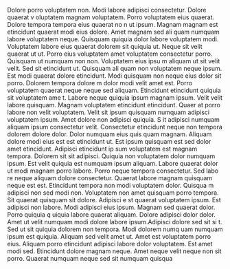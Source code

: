 Dolore porro voluptatem non. Modi labore adipisci consectetur. Dolore quaerat v
oluptatem magnam voluptatem. Porro voluptatem eius quaerat. Dolore tempora tempora eius quaerat no
n ut ipsum. Magnam magnam est etincidunt quaerat modi eius dolore. Amet magnam sed ali
quam numquam labore voluptatem neque.  Quisquam quiquia dolor labore voluptatem modi. Voluptatem labore eius quaerat dolorem sit quiquia ut. Neque
 sit velit quaerat ut ut. Porro eius voluptatem amet voluptatem consectetur porro. Quisquam ut numquam non non. Voluptatem eius ipsu
m aliquam ut sit velit velit. Sed sit etincidunt ut. Quisquam ali
quam non voluptatem neque ipsum. Est modi quaerat dolore etincidunt.  Modi quisquam non neque eius dolor sit porro. Dolorem tempora dolore
m dolor modi velit amet est. Porro voluptatem quaerat neque neque sed aliquam. Etincidunt etincidunt quiquia sit voluptatem ame
t. Labore neque quiquia ipsum magnam ipsum. Velit velit labore quisquam. Magnam voluptatem etincidunt etincidunt. Quaer
at porro labore non velit voluptatem. Velit sit ipsum quisquam numquam adipisci voluptatem ipsum. Amet dolore non adipisci quiquia.  S
it adipisci numquam aliquam ipsum consectetur velit. Consectetur etincidunt neque non tempora dolorem dolore dolor. Dolor numquam eius quis
quam magnam. Aliquam dolore modi eius est est etincidunt ut. Est ipsum quisquam est sed dolor amet etincidunt. Adipisci etincidunt ip
sum voluptatem est magnam tempora. Dolorem sit sit adipisci.  Quiquia non voluptatem dolor numquam ipsum. Est velit
 quiquia est numquam ipsum aliquam. Labore quaerat dolor ut modi magnam porro labore. Porro neque tempora consectetur. Sed labo
re neque aliquam dolore consectetur. Quaerat labore magnam quisquam neque est est. Etincidunt tempora non modi voluptatem dolor.  Quisqua
m adipisci non sed modi non. Voluptatem non amet quisquam porro tempora. Sit quaerat quisquam sit dolore. Adipisci e
st quaerat voluptatem ipsum. Est adipisci non labore. Modi adipisci eius ipsum. Magnam sed quaerat dolor. Porro quiquia q
uiquia labore quaerat aliquam. Dolore adipisci dolor dolor. Amet ut velit numquam modi dolore labore ipsum.Adipisci dolore sed sit si
t. Sed ut sit quiquia dolorem non tempora. Modi dolorem numq
uam numquam ipsum est quiquia. Aliquam sed velit amet ut. Amet est voluptatem porro eius. Aliquam porro etincidunt adipisci labore
 dolor voluptatem. Est amet modi sed. Etincidunt dolore magnam neque. Amet neque velit neque non sit porro. Quaerat numquam neque sed sit numquam quisqua
